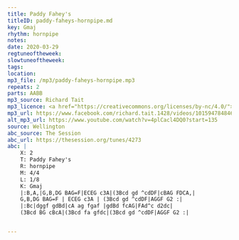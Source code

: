```yaml
---
title: Paddy Fahey's
titleID: paddy-faheys-hornpipe.md
key: Gmaj
rhythm: hornpipe
notes:
date: 2020-03-29
regtuneoftheweek:
slowtuneoftheweek:
tags:
location:
mp3_file: /mp3/paddy-faheys-hornpipe.mp3
repeats: 2
parts: AABB
mp3_source: Richard Tait
mp3_licence: <a href="https://creativecommons.org/licenses/by-nc/4.0/">CC-BY-NC-4.0</a>
mp3_url: https://www.facebook.com/richard.tait.1428/videos/10159478484693222/
alt_mp3_url: https://www.youtube.com/watch?v=4plCacl4DQ0?start=135
source: Wellington
abc_source: The Session
abc_url: https://thesession.org/tunes/4273
abc: |
    X: 2
    T: Paddy Fahey's
    R: hornpipe
    M: 4/4
    L: 1/8
    K: Gmaj
    |:B,A,|G,B,DG BAG=F|ECEG c3A|(3Bcd gd ^cdDF|cBAG FDCA,|
    G,B,DG BAG=F | ECEG c3A | (3Bcd gd ^cdDF|AGGF G2 :|
    |:Bc|dggf gdBd|cA ag fgaf |gdBd fcAG|FAd^c d2dc|
    (3Bcd BG cBcA|(3Bcd fa gfdc|(3Bcd gd ^cdDF|AGGF G2 :|


---
```

